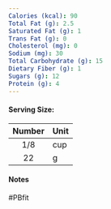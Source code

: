```yaml
---
Calories (kcal): 90
Total Fat (g): 2.5
Saturated Fat (g): 1
Trans Fat (g): 0
Cholesterol (mg): 0
Sodium (mg): 30
Total Carbohydrate (g): 15
Dietary Fiber (g): 1
Sugars (g): 12
Protein (g): 4
---
```

#### Serving Size:

| Number | Unit |
| :----: | :--- |
|  1/8   | cup  |
|   22   | g    |
#### Notes

#PBfit